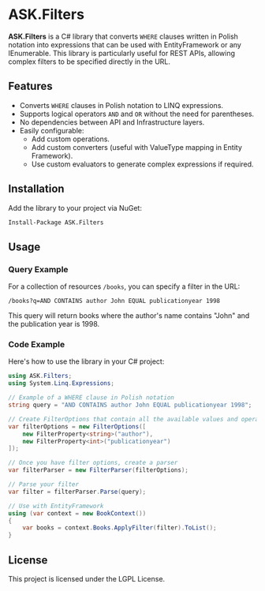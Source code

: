 # ASK.Filters

**ASK.Filters** is a C# library that converts `WHERE` clauses written in Polish notation into expressions that can be used with EntityFramework or any IEnumerable. This library is particularly useful for REST APIs, allowing complex filters to be specified directly in the URL.

## Features

- Converts `WHERE` clauses in Polish notation to LINQ expressions.
- Supports logical operators `AND` and `OR` without the need for parentheses.
- No dependencies between API and Infrastructure layers.
- Easily configurable:
  - Add custom operations.
  - Add custom converters (useful with ValueType mapping in Entity Framework).
  - Use custom evaluators to generate complex expressions if required.

## Installation

Add the library to your project via NuGet:

```bash
Install-Package ASK.Filters
```

## Usage

### Query Example

For a collection of resources `/books`, you can specify a filter in the URL:

```
/books?q=AND CONTAINS author John EQUAL publicationyear 1998
```

This query will return books where the author's name contains "John" and the publication year is 1998.

### Code Example

Here's how to use the library in your C# project:

```csharp
using ASK.Filters;
using System.Linq.Expressions;

// Example of a WHERE clause in Polish notation
string query = "AND CONTAINS author John EQUAL publicationyear 1998";

// Create FilterOptions that contain all the available values and operations of the filter
var filterOptions = new FilterOptions([
    new FilterProperty<string>("author"),
    new FilterProperty<int>("publicationyear")
]);

// Once you have filter options, create a parser
var filterParser = new FilterParser(filterOptions);

// Parse your filter
var filter = filterParser.Parse(query);

// Use with EntityFramework
using (var context = new BookContext())
{
    var books = context.Books.ApplyFilter(filter).ToList();
}
```

## License

This project is licensed under the LGPL License.
